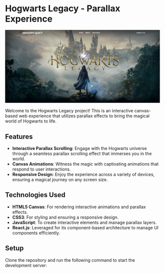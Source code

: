 # Hogwarts Legacy - Parallax Experience

![Hogwarts Legacy](img/preview.jpg)

Welcome to the Hogwarts Legacy project! This is an interactive canvas-based web experience that utilizes parallax effects to bring the magical world of Hogwarts to life.

## Features

- **Interactive Parallax Scrolling**: Engage with the Hogwarts universe through a seamless parallax scrolling effect that immerses you in the world.
- **Canvas Animations**: Witness the magic with captivating animations that respond to user interactions.
- **Responsive Design**: Enjoy the experience across a variety of devices, ensuring a magical journey on any screen size.

## Technologies Used

- **HTML5 Canvas**: For rendering interactive animations and parallax effects.
- **CSS3**: For styling and ensuring a responsive design.
- **JavaScript**: To create interactive elements and manage parallax layers.
- **React.js**: Leveraged for its component-based architecture to manage UI components efficiently.

## Setup

Clone the repository and run the following command to start the development server:

